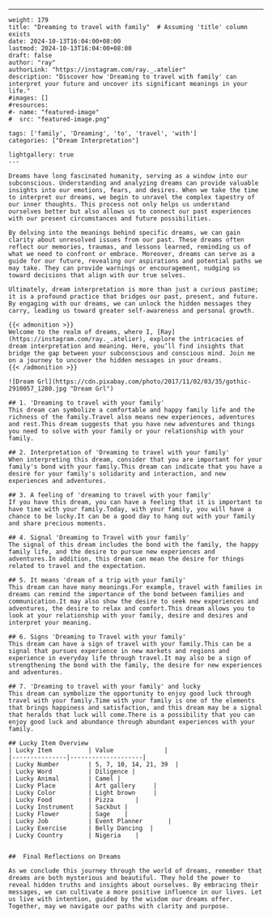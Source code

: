 ---
    weight: 179
    title: "Dreaming to travel with family"  # Assuming 'title' column exists
    date: 2024-10-13T16:04:00+08:00
    lastmod: 2024-10-13T16:04:00+08:00
    draft: false
    author: "ray"
    authorLink: "https://instagram.com/ray._.atelier"
    description: "Discover how 'Dreaming to travel with family' can interpret your future and uncover its significant meanings in your life."
    #images: []
    #resources:
    #- name: "featured-image"
    #  src: "featured-image.png"
    
    tags: ['family', 'Dreaming', 'to', 'travel', 'with']
    categories: ["Dream Interpretation"]
    
    lightgallery: true
    ---
    
    Dreams have long fascinated humanity, serving as a window into our subconscious. Understanding and analyzing dreams can provide valuable insights into our emotions, fears, and desires. When we take the time to interpret our dreams, we begin to unravel the complex tapestry of our inner thoughts. This process not only helps us understand ourselves better but also allows us to connect our past experiences with our present circumstances and future possibilities.
    
    By delving into the meanings behind specific dreams, we can gain clarity about unresolved issues from our past. These dreams often reflect our memories, traumas, and lessons learned, reminding us of what we need to confront or embrace. Moreover, dreams can serve as a guide for our future, revealing our aspirations and potential paths we may take. They can provide warnings or encouragement, nudging us toward decisions that align with our true selves.
    
    Ultimately, dream interpretation is more than just a curious pastime; it is a profound practice that bridges our past, present, and future. By engaging with our dreams, we can unlock the hidden messages they carry, leading us toward greater self-awareness and personal growth.
    
    {{< admonition >}}
    Welcome to the realm of dreams, where I, [Ray](https://instagram.com/ray._.atelier), explore the intricacies of dream interpretation and meaning. Here, you’ll find insights that bridge the gap between your subconscious and conscious mind. Join me on a journey to uncover the hidden messages in your dreams.
    {{< /admonition >}}
    
    ![Dream Grl](https://cdn.pixabay.com/photo/2017/11/02/03/35/gothic-2910057_1280.jpg "Dream Grl")
    
    ## 1. 'Dreaming to travel with your family'
    This dream can symbolize a comfortable and happy family life and the richness of the family.Travel also means new experiences, adventures and rest.This dream suggests that you have new adventures and things you need to solve with your family or your relationship with your family.
    
    ## 2. Interpretation of 'Dreaming to travel with your family'
    When interpreting this dream, consider that you are important for your family's bond with your family.This dream can indicate that you have a desire for your family's solidarity and interaction, and new experiences and adventures.
    
    ## 3. A feeling of 'dreaming to travel with your family'
    If you have this dream, you can have a feeling that it is important to have time with your family.Today, with your family, you will have a chance to be lucky.It can be a good day to hang out with your family and share precious moments.
    
    ## 4. Signal 'Dreaming to Travel with your family'
    The signal of this dream includes the bond with the family, the happy family life, and the desire to pursue new experiences and adventures.In addition, this dream can mean the desire for things related to travel and the expectation.
    
    ## 5. It means 'dream of a trip with your family'
    This dream can have many meanings.For example, travel with families in dreams can remind the importance of the bond between families and communication.It may also show the desire to seek new experiences and adventures, the desire to relax and comfort.This dream allows you to look at your relationship with your family, desire and desires and interpret your meaning.
    
    ## 6. Signs 'Dreaming to Travel with your family'
    This dream can have a sign of travel with your family.This can be a signal that pursues experience in new markets and regions and experience in everyday life through travel.It may also be a sign of strengthening the bond with the family, the desire for new experiences and adventures.
    
    ## 7. 'Dreaming to travel with your family' and lucky
    This dream can symbolize the opportunity to enjoy good luck through travel with your family.Time with your family is one of the elements that brings happiness and satisfaction, and this dream may be a signal that heralds that luck will come.There is a possibility that you can enjoy good luck and abundance through abundant experiences with your family.
    
    ## Lucky Item Overview
    | Lucky Item          | Value              |
    |---------------|--------------------|
    | Lucky Number        | 5, 7, 10, 14, 21, 39  |
    | Lucky Word          | Diligence |
    | Lucky Animal        | Camel |
    | Lucky Place         | Art gallery     |
    | Lucky Color         | Light brown     |
    | Lucky Food          | Pizza      |
    | Lucky Instrument    | Sackbut |
    | Lucky Flower        | Sage    |
    | Lucky Job           | Event Planner       |
    | Lucky Exercise      | Belly Dancing  |
    | Lucky Country       | Nigeria    |
    
    
    ##  Final Reflections on Dreams
    
    As we conclude this journey through the world of dreams, remember that dreams are both mysterious and beautiful. They hold the power to reveal hidden truths and insights about ourselves. By embracing their messages, we can cultivate a more positive influence in our lives. Let us live with intention, guided by the wisdom our dreams offer. Together, may we navigate our paths with clarity and purpose.
    